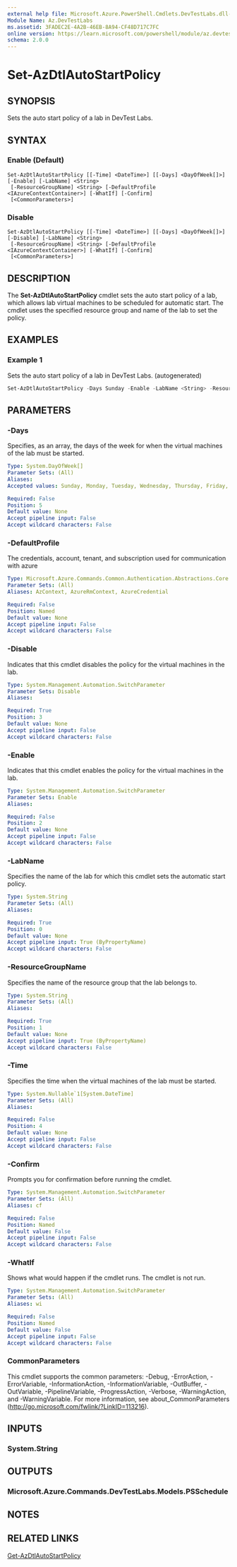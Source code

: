 ```yaml
---
external help file: Microsoft.Azure.PowerShell.Cmdlets.DevTestLabs.dll-Help.xml
Module Name: Az.DevTestLabs
ms.assetid: 3FADEC2E-4A2B-46EB-8A94-CF48D717C7FC
online version: https://learn.microsoft.com/powershell/module/az.devtestlabs/set-azdtlautostartpolicy
schema: 2.0.0
---
```


# Set-AzDtlAutoStartPolicy

## SYNOPSIS
Sets the auto start policy of a lab in DevTest Labs.

## SYNTAX

### Enable (Default)
```
Set-AzDtlAutoStartPolicy [[-Time] <DateTime>] [[-Days] <DayOfWeek[]>] [-Enable] [-LabName] <String>
 [-ResourceGroupName] <String> [-DefaultProfile <IAzureContextContainer>] [-WhatIf] [-Confirm]
 [<CommonParameters>]
```

### Disable
```
Set-AzDtlAutoStartPolicy [[-Time] <DateTime>] [[-Days] <DayOfWeek[]>] [-Disable] [-LabName] <String>
 [-ResourceGroupName] <String> [-DefaultProfile <IAzureContextContainer>] [-WhatIf] [-Confirm]
 [<CommonParameters>]
```

## DESCRIPTION
The **Set-AzDtlAutoStartPolicy** cmdlet sets the auto start policy of a lab, which allows lab virtual machines to be scheduled for automatic start.
The cmdlet uses the specified resource group and name of the lab to set the policy.

## EXAMPLES

### Example 1

Sets the auto start policy of a lab in DevTest Labs. (autogenerated)

<!-- Aladdin Generated Example -->
```powershell
Set-AzDtlAutoStartPolicy -Days Sunday -Enable -LabName <String> -ResourceGroupName MyResourceGroup -Time <DateTime>
```

## PARAMETERS

### -Days
Specifies, as an array, the days of the week for when the virtual machines of the lab must be started.

```yaml
Type: System.DayOfWeek[]
Parameter Sets: (All)
Aliases:
Accepted values: Sunday, Monday, Tuesday, Wednesday, Thursday, Friday, Saturday

Required: False
Position: 5
Default value: None
Accept pipeline input: False
Accept wildcard characters: False
```

### -DefaultProfile
The credentials, account, tenant, and subscription used for communication with azure

```yaml
Type: Microsoft.Azure.Commands.Common.Authentication.Abstractions.Core.IAzureContextContainer
Parameter Sets: (All)
Aliases: AzContext, AzureRmContext, AzureCredential

Required: False
Position: Named
Default value: None
Accept pipeline input: False
Accept wildcard characters: False
```

### -Disable
Indicates that this cmdlet disables the policy for the virtual machines in the lab.

```yaml
Type: System.Management.Automation.SwitchParameter
Parameter Sets: Disable
Aliases:

Required: True
Position: 3
Default value: None
Accept pipeline input: False
Accept wildcard characters: False
```

### -Enable
Indicates that this cmdlet enables the policy for the virtual machines in the lab.

```yaml
Type: System.Management.Automation.SwitchParameter
Parameter Sets: Enable
Aliases:

Required: False
Position: 2
Default value: None
Accept pipeline input: False
Accept wildcard characters: False
```

### -LabName
Specifies the name of the lab for which this cmdlet sets the automatic start policy.

```yaml
Type: System.String
Parameter Sets: (All)
Aliases:

Required: True
Position: 0
Default value: None
Accept pipeline input: True (ByPropertyName)
Accept wildcard characters: False
```

### -ResourceGroupName
Specifies the name of the resource group that the lab belongs to.

```yaml
Type: System.String
Parameter Sets: (All)
Aliases:

Required: True
Position: 1
Default value: None
Accept pipeline input: True (ByPropertyName)
Accept wildcard characters: False
```

### -Time
Specifies the time when the virtual machines of the lab must be started.

```yaml
Type: System.Nullable`1[System.DateTime]
Parameter Sets: (All)
Aliases:

Required: False
Position: 4
Default value: None
Accept pipeline input: False
Accept wildcard characters: False
```

### -Confirm
Prompts you for confirmation before running the cmdlet.

```yaml
Type: System.Management.Automation.SwitchParameter
Parameter Sets: (All)
Aliases: cf

Required: False
Position: Named
Default value: False
Accept pipeline input: False
Accept wildcard characters: False
```

### -WhatIf
Shows what would happen if the cmdlet runs.
The cmdlet is not run.

```yaml
Type: System.Management.Automation.SwitchParameter
Parameter Sets: (All)
Aliases: wi

Required: False
Position: Named
Default value: False
Accept pipeline input: False
Accept wildcard characters: False
```

### CommonParameters
This cmdlet supports the common parameters: -Debug, -ErrorAction, -ErrorVariable, -InformationAction, -InformationVariable, -OutBuffer, -OutVariable, -PipelineVariable, -ProgressAction, -Verbose, -WarningAction, and -WarningVariable. For more information, see about_CommonParameters (http://go.microsoft.com/fwlink/?LinkID=113216).

## INPUTS

### System.String

## OUTPUTS

### Microsoft.Azure.Commands.DevTestLabs.Models.PSSchedule

## NOTES

## RELATED LINKS

[Get-AzDtlAutoStartPolicy](./Get-AzDtlAutoStartPolicy.md)
